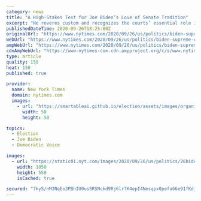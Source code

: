 ```yaml
---
category: news
title: "A High-Stakes Test for Joe Biden’s Love of Senate Tradition"
excerpt: "He reveres custom and recognizes the courts’ essential role in shaping a policy agenda. Those dual instincts have perhaps never been in greater conflict as they are in this Supreme Court fight."
publishedDateTime: 2020-09-26T18:25:00Z
originalUrl: "https://www.nytimes.com/2020/09/26/us/politics/biden-supreme-court-confirmation.html"
webUrl: "https://www.nytimes.com/2020/09/26/us/politics/biden-supreme-court-confirmation.html"
ampWebUrl: "https://www.nytimes.com/2020/09/26/us/politics/biden-supreme-court-confirmation.amp.html"
cdnAmpWebUrl: "https://www-nytimes-com.cdn.ampproject.org/c/s/www.nytimes.com/2020/09/26/us/politics/biden-supreme-court-confirmation.amp.html"
type: article
quality: 150
heat: 150
published: true

provider:
  name: New York Times
  domain: nytimes.com
  images:
    - url: "https://smartableai.github.io/election/assets/images/organizations/nytimes.com-50x50.jpg"
      width: 50
      height: 50

topics:
  - Election
  - Joe Biden
  - Democratic Voice

images:
  - url: "https://static01.nyt.com/images/2020/09/26/us/politics/26biden-confirmations00/26biden-confirmations00-facebookJumbo.jpg"
    width: 1050
    height: 550
    isCached: true

secured: "7kyS/nM3NqEo3PBhIU0usSRSNckd9Rj6lr7K4epI4Nesqpx0pefa66e91fKdjn2QDcLgDu/NPJ7r8rGXjn2Njv4J3farRPbIu1t6F5yXNocG+eBHp6v4N4yprgZdxvyZXqd62t5tYOSYOaa/8iu8nr0OiiH0AdRhmZLGsZk9s3Z9be33wToTNffWg/4TVfEfDUvpU/5C/eQQ13PmEHkvwGE+uuXjLB7dN8OekMEyrDyduvG/yDunnQa8grJWAU3gOpwy7fiYywcYXvGXwyw1d+y7/I3Hlvo8kkhqBSqctAFyrAvqKHnAnXpZ9pPoQL818vfmCEu5QFSpk3t1whnWFRpTqytAlchHQUHX40XyZsA=;mWG74Od+l7ZYxabuqHsXhQ=="
---
```


